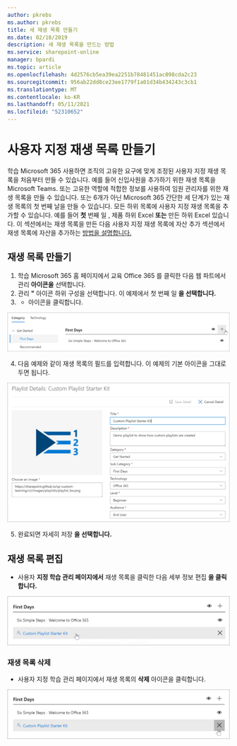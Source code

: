 ```yaml
---
author: pkrebs
ms.author: pkrebs
title: 새 재생 목록 만들기
ms.date: 02/18/2019
description: 새 재생 목록을 만드는 방법
ms.service: sharepoint-online
manager: bpardi
ms.topic: article
ms.openlocfilehash: 4d2576cb5ea39ea2251b78481451ac098cda2c23
ms.sourcegitcommit: 956ab22dd8ce23ee1779f1a01d34b434243c3cb1
ms.translationtype: MT
ms.contentlocale: ko-KR
ms.lasthandoff: 05/11/2021
ms.locfileid: "52310652"
---
```

# <a name="create-a-custom-playlist"></a>사용자 지정 재생 목록 만들기

학습 Microsoft 365 사용하면 조직의 고유한 요구에 맞게 조정된 사용자 지정 재생 목록을 처음부터 만들 수 있습니다. 예를 들어 신입사원을 추가하기 위한 재생 목록을 Microsoft Teams. 또는 고유한 역할에 적합한 정보를 사용하여 임원 관리자를 위한 재생 목록을 만들 수 있습니다. 또는 6개가 아닌 Microsoft 365 간단한 세 단계가 있는 재생 목록의 첫 번째 날을 만들 수 있습니다. 모든 하위 목록에 사용자 지정 재생 목록을 추가할 수 있습니다. 예를 들어 **첫** 번째  일 , 제품 하위 Excel **또는** 만든 하위 Excel 있습니다. 이 섹션에서는 재생 목록을 만든 다음 사용자 지정 재생 목록에 자산 추가 섹션에서 재생 목록에 자산을 추가하는 [방법을 설명합니다.](custom_addassets.md)

## <a name="create-a-playlist"></a>재생 목록 만들기 

1. 학습 Microsoft 365 홈 페이지에서 교육  Office 365 를 클릭한 다음 웹 파트에서 관리 **아이콘을** 선택합니다.  
2. 관리 **"** 아이콘 하위 구성을 선택합니다. 이 예제에서 첫 번째 일 **을 선택합니다.**  
3. + 아이콘을 클릭합니다.  

![cg-newplaylistbtn.png](media/cg-newplaylistbtn.png)

4.  다음 예제와 같이 재생 목록의 필드를 입력합니다. 이 예제의 기본 아이콘을 그대로 두면 됩니다. 

![cg-newplaylistdetails.png](media/cg-newplaylistdetails.png)

5.  완료되면 자세히 저장 **을 선택합니다.** 

## <a name="edit-a-playlist"></a>재생 목록 편집

- 사용자 **지정 학습 관리 페이지에서** 재생 목록을 클릭한 다음 세부 정보 편집 **을 클릭합니다.**  

![cg-editplaylist.png](media/cg-editplaylist.png)

### <a name="delete-a-playlist"></a>재생 목록 삭제

- 사용자 지정 학습 관리 페이지에서 재생 목록의 **삭제** 아이콘을 클릭합니다.  

![cg-deleteplaylist.png](media/cg-deleteplaylist.png)